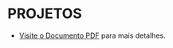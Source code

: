 # PROJETOS

- [Visite o Documento PDF](https://drive.google.com/drive/u/0/folders/1VF40i2pbb5y-2m-alYQvQSIuYoMT3Gf3) para mais detalhes.
